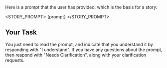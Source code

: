 Here is a prompt that the user has provided, which is the basis for a story:

<STORY_PROMPT>
{prompt}
</STORY_PROMPT>

## Your Task

You just need to read the prompt, and indicate that you understand it by responding with "I understand".  If you have any questions about the prompt, then respond with "Needs Clarification", along with your clarification requests.